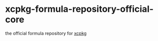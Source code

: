 # xcpkg-formula-repository-official-core
the official formula repository for [xcpkg](https://github.com/leleliu008/xcpkg)
